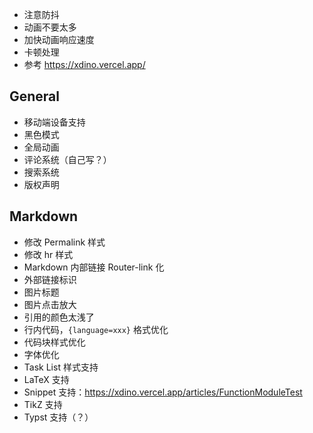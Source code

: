  - 注意防抖
 - 动画不要太多
 - 加快动画响应速度
 - 卡顿处理
 - 参考 https://xdino.vercel.app/

## General

 - 移动端设备支持
 - 黑色模式
 - 全局动画
 - 评论系统（自己写？）
 - 搜索系统
 - 版权声明

## Markdown
 
 - 修改 Permalink 样式
 - 修改 hr 样式
 - Markdown 内部链接 Router-link 化
 - 外部链接标识
 - 图片标题
 - 图片点击放大
 - 引用的颜色太浅了
 - 行内代码，`{language=xxx}` 格式优化
 - 代码块样式优化
 - 字体优化
 - Task List 样式支持
 - LaTeX 支持
 - Snippet 支持：https://xdino.vercel.app/articles/FunctionModuleTest
 - TikZ 支持
 - Typst 支持（？）
